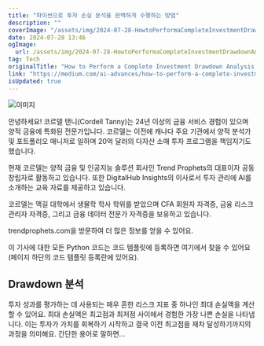 ```yaml
---
title: "파이썬으로 투자 손실 분석을 완벽하게 수행하는 방법"
description: ""
coverImage: "/assets/img/2024-07-28-HowtoPerformaCompleteInvestmentDrawdownAnalysisinPython_0.png"
date: 2024-07-28 13:46
ogImage: 
  url: /assets/img/2024-07-28-HowtoPerformaCompleteInvestmentDrawdownAnalysisinPython_0.png
tag: Tech
originalTitle: "How to Perform a Complete Investment Drawdown Analysis in Python"
link: "https://medium.com/ai-advances/how-to-perform-a-complete-investment-drawdown-analysis-in-python-75d8fa92670c"
isUpdated: true
---
```





![이미지](/assets/img/2024-07-28-HowtoPerformaCompleteInvestmentDrawdownAnalysisinPython_0.png)

안녕하세요! 코르델 탠니(Cordell Tanny)는 24년 이상의 금융 서비스 경험이 있으며 양적 금융에 특화된 전문가입니다. 코르델는 이전에 캐나다 주요 기관에서 양적 분석가 및 포트폴리오 매니저로 일하며 20억 달러의 다자산 소매 투자 프로그램을 책임지기도 했습니다.

현재 코르델는 양적 금융 및 인공지능 솔루션 회사인 Trend Prophets의 대표이자 공동 창립자로 활동하고 있습니다. 또한 DigitalHub Insights의 이사로서 투자 관리에 AI를 소개하는 교육 자료를 제공하고 있습니다.

코르델는 맥길 대학에서 생물학 학사 학위를 받았으며 CFA 회원자 자격증, 금융 리스크 관리자 자격증, 그리고 금융 데이터 전문가 자격증을 보유하고 있습니다.

<div class="content-ad"></div>

trendprophets.com을 방문하여 더 많은 정보를 얻을 수 있어요.

이 기사에 대한 모든 Python 코드는 코드 템플릿에 등록하면 여기에서 찾을 수 있어요 (페이지 하단의 코드 템플릿 등록란에 있어요).

## Drawdown 분석

투자 성과를 평가하는 데 사용되는 매우 흔한 리스크 지표 중 하나인 최대 손실액을 계산할 수 있어요. 최대 손실액은 최고점과 최저점 사이에서 경험한 가장 나쁜 손실을 나타냅니다. 이는 투자가 가치를 회복하기 시작하고 결국 이전 최고점을 재차 달성하기까지의 과정을 의미해요. 간단한 용어로 말하면...